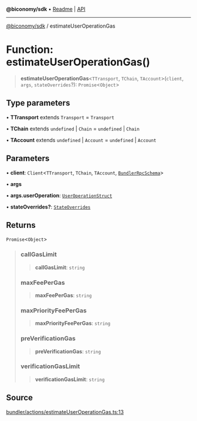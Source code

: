 **@biconomy/sdk** • [Readme](../README.md) \| [API](../globals.md)

***

[@biconomy/sdk](../README.md) / estimateUserOperationGas

# Function: estimateUserOperationGas()

> **estimateUserOperationGas**\<`TTransport`, `TChain`, `TAccount`\>(`client`, `args`, `stateOverrides`?): `Promise`\<`Object`\>

## Type parameters

• **TTransport** extends `Transport` = `Transport`

• **TChain** extends `undefined` \| `Chain` = `undefined` \| `Chain`

• **TAccount** extends `undefined` \| `Account` = `undefined` \| `Account`

## Parameters

• **client**: `Client`\<`TTransport`, `TChain`, `TAccount`, [`BundlerRpcSchema`](../type-aliases/BundlerRpcSchema.md)\>

• **args**

• **args\.userOperation**: [`UserOperationStruct`](../type-aliases/UserOperationStruct.md)

• **stateOverrides?**: [`StateOverrides`](../type-aliases/StateOverrides.md)

## Returns

`Promise`\<`Object`\>

> ### callGasLimit
>
> > **callGasLimit**: `string`
>
> ### maxFeePerGas
>
> > **maxFeePerGas**: `string`
>
> ### maxPriorityFeePerGas
>
> > **maxPriorityFeePerGas**: `string`
>
> ### preVerificationGas
>
> > **preVerificationGas**: `string`
>
> ### verificationGasLimit
>
> > **verificationGasLimit**: `string`
>

## Source

[bundler/actions/estimateUserOperationGas.ts:13](https://github.com/bcnmy/sdk/blob/main/src/bundler/actions/estimateUserOperationGas.ts#L13)
